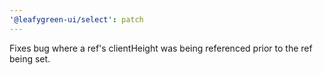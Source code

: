 ```yaml
---
'@leafygreen-ui/select': patch
---
```


Fixes bug where a ref's clientHeight was being referenced prior to the ref being set.
